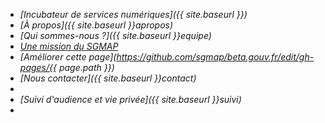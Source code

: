 - <i class="large home icon"/> [Incubateur de services numériques]({{ site.baseurl }})
- <i class="large idea icon"/> [À propos]({{ site.baseurl }}apropos)
- <i class="large users icon"/> [Qui sommes-nous ?]({{ site.baseurl }}equipe)
- <i class="large university icon"/> [Une mission du SGMAP](http://modernisation.gouv.fr)
- <i class="large write icon"/> [Améliorer cette page](https://github.com/sgmap/beta.gouv.fr/edit/gh-pages/{{ page.path }})
- <i class="large mail icon"/> [Nous contacter]({{ site.baseurl }}contact)
- <i class="placeholder"/>
- <i class="large privacy icon"/> [Suivi d'audience et vie privée]({{ site.baseurl }}suivi)
- <i class="placeholder"/>
